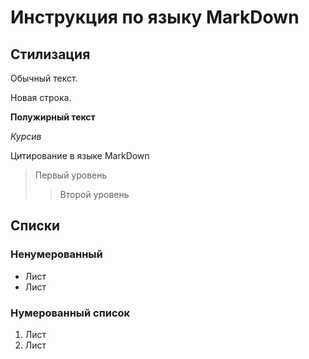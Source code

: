 # Инструкция по языку MarkDown

## Стилизация
Обычный текст.

Новая строка.

**Полужирный текст**

*Курсив*

Цитирование в языке MarkDown
> Первый уровень
>> Второй уровень

## Списки
### Ненумерованный
* Лист 
* Лист

### Нумерованный список
1. Лист
2. Лист